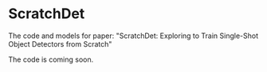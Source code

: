 # ScratchDet
The code and models for paper: "ScratchDet: Exploring to Train Single-Shot Object Detectors from Scratch"

The code is coming soon.
